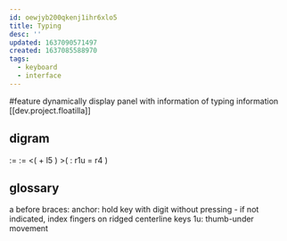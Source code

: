 ```yaml
---
id: oewjyb200qkenj1ihr6xlo5
title: Typing
desc: ''
updated: 1637090571497
created: 1637085588970
tags:
  - keyboard
  - interface
---
```


#feature dynamically display panel with information of typing information [[dev.project.floatilla]]

## digram
:= := <( + l5 ) >( : r1u = r4 )

## glossary
a before braces: anchor: hold key with digit without pressing - if not indicated, index fingers on ridged centerline keys
1u: thumb-under movement